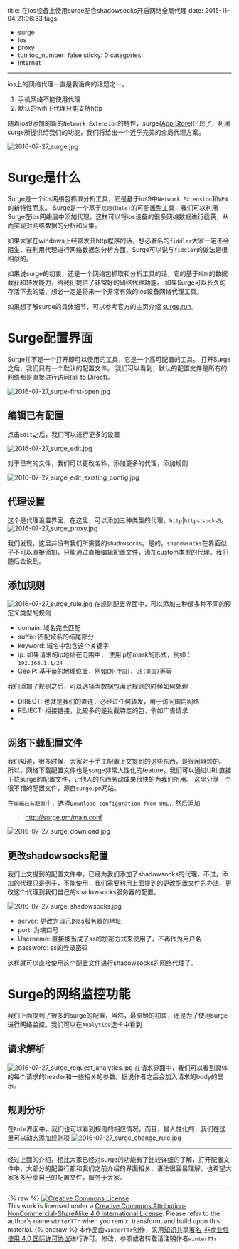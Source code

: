 title: 在ios设备上使用surge配合shadowsocks开启网络全局代理
date: 2015-11-04 21:06:33
tags:
  - surge
  - ios
  - proxy
  - tun
toc_number: false
sticky: 0
categories:
  - internet
---

ios上的网络代理一直是我诟病的话题之一。
1. 手机网络不能使用代理
2. 默认的wifi下代理只能支持http

随着ios9添加的新的`Network Extension`的特性，surge([App Store](https://itunes.apple.com/cn/app/surge-web-developer-tool-proxy/id1040100637))出现了，利用surge所提供给我们的功能，我们将给出一个近乎完美的全局代理方案。

![2016-07-27_surge.jpg](http://7xljtv.com1.z0.glb.clouddn.com/images/2015-11-04-using-surge-with-shadowsocks-under-ios-to-enable-global-network-proxy/2016-07-27_surge.jpg)

<!--more-->

# Surge是什么

Surge是一个ios网络包抓取分析工具，它是基于ios9中`Network Extension`和`VPN`的新特性而来。
Surge是一个基于`规则(Rule)`的可配置型工具，我们可以利用Surge在ios网络层中添加代理，这样可以将ios设备的很多网络数据进行截获，从而实现对网络数据的分析和采集。

如果大家在windows上经常发开http程序的话，想必著名的`fiddler`大家一定不会陌生，在利用代理进行网络数据包分析方面，Surge可以说与`fiddler`的做法是很相似的。

如果说surge的初衷，还是一个网络包抓取和分析工具的话，它的基于`规则`的数据截获和转发能力，给我们提供了非常好的网络代理功能。
如果Surge可以长久的存活下去的话，想必一定是将来一个非常有效的ios设备网络代理工具。

如果想了解surge的具体细节，可以参考官方的主页介绍 [surge.run](http://surge.run)。


# Surge配置界面
Surge并不是一个打开即可以使用的工具，它是一个高可配置的工具。
打开Surge之后，我们只有一个默认的配置文件。
我们可以看到，默认的配置文件是所有的网络都是直接进行访问(all to Direct)。

![2016-07-27_surge-first-open.jpg](http://7xljtv.com1.z0.glb.clouddn.com/images/2015-11-04-using-surge-with-shadowsocks-under-ios-to-enable-global-network-proxy/2016-07-27_surge-first-open.jpg)

## 编辑已有配置
点击`Edit`之后，我们可以进行更多的设置

![2016-07-27_surge_edit.jpg](http://7xljtv.com1.z0.glb.clouddn.com/images/2015-11-04-using-surge-with-shadowsocks-under-ios-to-enable-global-network-proxy/2016-07-27_surge_edit.jpg)

对于已有的文件，我们可以更改名称，添加更多的代理，添加规则

![2016-07-27_surge_edit_existing_config.jpg](http://7xljtv.com1.z0.glb.clouddn.com/images/2015-11-04-using-surge-with-shadowsocks-under-ios-to-enable-global-network-proxy/2016-07-27_surge_edit_existing_config.jpg)


## 代理设置
这个是代理设置界面，在这里，可以添加三种类型的代理，`http`|`https`|`socks5`。
![2016-07-27_surge_proxy.jpg](http://7xljtv.com1.z0.glb.clouddn.com/images/2015-11-04-using-surge-with-shadowsocks-under-ios-to-enable-global-network-proxy/2016-07-27_surge_proxy.jpg)

我们发现，这里并没有我们所需要的`shadowsocks`。是的，`shadowsocks`在界面似乎不可以直接添加，只能通过直接编辑配置文件，添加custom类型的代理。我们随后会说到。


## 添加规则
![2016-07-27_surge_rule.jpg](http://7xljtv.com1.z0.glb.clouddn.com/images/2015-11-04-using-surge-with-shadowsocks-under-ios-to-enable-global-network-proxy/2016-07-27_surge_rule.jpg)
在规则配置界面中，可以添加三种很多种不同的预定义类型的规则
- domain: 域名完全匹配
- suffix: 匹配域名的结尾部分
- keyword: 域名中包含这个关键字
- ip: 如果请求的ip地址在范围中， 使用ip加mask的形式，例如：`192.168.1.1/24`
- GeoIP: 基于ip的地理位置，例如`CN(中国)`，`US(美国)`等等

我们添加了规则之后，可以选择当数据包满足规则的时候如何处理：
- DIRECT: 也就是我们的直连，必经过任何转发，用于访问国内网络
- REJECT: 拒接链接，比较多的是拦截特定的包，例如广告请求
- [代理名称]: 默认是没有这一项的，当我们添加了不同代理之后，没一个添加的代理也会出现在这里，所以，我们可以将特定的网络请求转发到一个我们预定义的代理上面，这也是surge中本文最关心的功能。


## 网络下载配置文件
我们知道，很多时候，大家对于手工配置上文提到的这些东西，是很闲麻烦的。
所以，网络下载配置文件也是surge非常人性化的feature，我们可以通过URL直接下载surge的配置文件，让他人的东西劳动成果很快的为我们所用。
这里分享一个很不错的配置文件，源自`surge.pm`网站。

在`编辑已有配置`中，选择`Download configuration from URL`，然后添加
> http://surge.pm/main.conf

![2016-07-27_surge_download.jpg](http://7xljtv.com1.z0.glb.clouddn.com/images/2015-11-04-using-surge-with-shadowsocks-under-ios-to-enable-global-network-proxy/2016-07-27_surge_download.jpg)


## 更改shadowsocks配置
我们上文提到的配置文件中，已经为我们添加了shadowsocks的代理，不过，添加的代理只是例子，不能使用，我们需要利用上面提到的更改配置文件的办法，更改这个代理到我们自己的shadowsocks服务器的配置。

![2016-07-27_surge_shadowsocks.jpg](http://7xljtv.com1.z0.glb.clouddn.com/images/2015-11-04-using-surge-with-shadowsocks-under-ios-to-enable-global-network-proxy/2016-07-27_surge_shadowsocks.jpg)

- server: 更改为自己的ss服务器的地址
- port: 为端口号
- Username: 直接被当成了ss的加密方式来使用了，不再作为用户名
- password: ss的登录密码

这样就可以直接使用这个配置文件进行shadowsocks的网络代理了。

# Surge的网络监控功能
我们上面提到了很多的surge的配置，当然，最原始的初衷，还是为了使用surge进行网络监控。我们可以在`Analytics`选卡中看到


## 请求解析
![2016-07-27_surge_request_analytics.jpg](http://7xljtv.com1.z0.glb.clouddn.com/images/2015-11-04-using-surge-with-shadowsocks-under-ios-to-enable-global-network-proxy/2016-07-27_surge_request_analytics.jpg)
在请求界面中，我们可以看到具体的每个请求的header和一些相关的参数。据说作者之后会加入请求的body的显示。

## 规则分析
在`Rule`界面中，我们也可以看到规则的相应情况，而且，最人性化的，我们在这里可以动态添加规则项
![2016-07-27_surge_change_rule.jpg](http://7xljtv.com1.z0.glb.clouddn.com/images/2015-11-04-using-surge-with-shadowsocks-under-ios-to-enable-global-network-proxy/2016-07-27_surge_change_rule.jpg)

---
经过上面的介绍，相比大家已经对surge的功能有了比较详细的了解，打开配置文件中，大部分的配置行都和我们之前介绍的界面相关，语法很容易理解。也希望大家多多分享自己的配置文件，服务于大家。

---

{% raw %}
<a rel="license" href="http://creativecommons.org/licenses/by-nc-sa/4.0/"><img alt="Creative Commons License" style="border-width:0" src="https://i.creativecommons.org/l/by-nc-sa/4.0/88x31.png" /></a><br />This work is licensed under a <a rel="license" href="http://creativecommons.org/licenses/by-nc-sa/4.0/">Creative Commons Attribution-NonCommercial-ShareAlike 4.0 International License</a>.
Please refer to the author's name `winterTTr` when you remix, transform, and build upon this material. 
{% endraw %}
本作品由`winterTTr`创作，采用[知识共享署名-非商业性使用 4.0 国际许可协议](http://creativecommons.org/licenses/by-nc-sa/4.0/)进行许可。修改，参照或者转载请注明作者`winterTTr`


